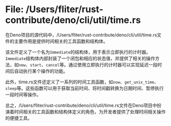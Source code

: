 # File: /Users/fliter/rust-contribute/deno/cli/util/time.rs

在Deno项目的源代码中，/Users/fliter/rust-contribute/deno/cli/util/time.rs文件的主要作用是提供时间相关的工具函数和结构体。

该文件定义了一个名为`Immediate`的结构体，用于表示立即执行的计时器。`Immediate`结构体内部封装了一个闭包和相应的状态值，并提供了相关的操作方法，如`new`、`start`、`cancel`等。通过使用立即执行的计时器可以实现延迟一段时间后自动执行某个操作的功能。

此外，time.rs文件还定义了一系列的时间工具函数，如`now`、`get_unix_time`、`sleep`等。这些函数可以用于获取当前时间、将时间戳转换为日期时间、暂停执行一段时间等操作。

总之，/Users/fliter/rust-contribute/deno/cli/util/time.rs文件在Deno项目中扮演着时间相关的工具函数和结构体定义的角色，为开发者提供了处理时间相关操作的便捷工具。

